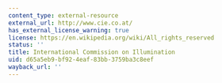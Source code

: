 ```yaml
---
content_type: external-resource
external_url: http://www.cie.co.at/
has_external_license_warning: true
license: https://en.wikipedia.org/wiki/All_rights_reserved
status: ''
title: International Commission on Illumination
uid: d65a5eb9-bf92-4eaf-83bb-3759ba3c8eef
wayback_url: ''
---
```

